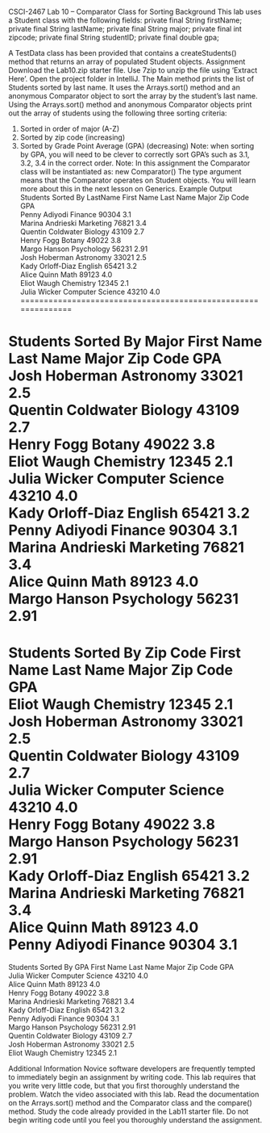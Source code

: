 CSCI-2467 Lab 10 – Comparator Class for Sorting
Background
This lab uses a Student class with the following fields:
private final String firstName;
private final String lastName;
private final String major;
private final int zipcode;
private final String studentID;
private final double gpa;

A TestData class has been provided that contains a createStudents() method that returns an array of populated Student objects.
Assignment
Download the Lab10.zip starter file. Use 7zip to unzip the file using ‘Extract Here’. Open the project folder in IntelliJ. 
The Main method prints the list of Students sorted by last name. It uses the Arrays.sort() method and an anonymous Comparator object to sort the array by the student’s last name.
Using the Arrays.sort() method and anonymous Comparator objects print out the array of students using the following three sorting criteria:
1.	Sorted in order of major (A-Z)
2.	Sorted by zip code (increasing)
3.	Sorted by Grade Point Average (GPA) (decreasing)
Note: when sorting by GPA, you will need to be clever to correctly sort GPA’s such as 3.1, 3.2, 3.4 in the correct order.
Note: In this assignment the Comparator class will be instantiated as:
	new Comparator<Student>()
The <Student> type argument means that the Comparator operates on Student objects. You will learn more about this in the next lesson on Generics.
Example Output
Students Sorted By LastName
First Name   Last Name    Major              Zip Code     GPA         
Penny        Adiyodi      Finance            90304        3.1         
Marina       Andrieski    Marketing          76821        3.4         
Quentin      Coldwater    Biology            43109        2.7         
Henry        Fogg         Botany             49022        3.8         
Margo        Hanson       Psychology         56231        2.91        
Josh         Hoberman     Astronomy          33021        2.5         
Kady         Orloff-Diaz  English            65421        3.2         
Alice        Quinn        Math               89123        4.0         
Eliot        Waugh        Chemistry          12345        2.1         
Julia        Wicker       Computer Science   43210        4.0         
==============================================================

Students Sorted By Major
First Name   Last Name    Major              Zip Code     GPA         
Josh         Hoberman     Astronomy          33021        2.5         
Quentin      Coldwater    Biology            43109        2.7         
Henry        Fogg         Botany             49022        3.8         
Eliot        Waugh        Chemistry          12345        2.1         
Julia        Wicker       Computer Science   43210        4.0         
Kady         Orloff-Diaz  English            65421        3.2         
Penny        Adiyodi      Finance            90304        3.1         
Marina       Andrieski    Marketing          76821        3.4         
Alice        Quinn        Math               89123        4.0         
Margo        Hanson       Psychology         56231        2.91        
==============================================================

Students Sorted By Zip Code
First Name   Last Name    Major              Zip Code     GPA         
Eliot        Waugh        Chemistry          12345        2.1         
Josh         Hoberman     Astronomy          33021        2.5         
Quentin      Coldwater    Biology            43109        2.7         
Julia        Wicker       Computer Science   43210        4.0         
Henry        Fogg         Botany             49022        3.8         
Margo        Hanson       Psychology         56231        2.91        
Kady         Orloff-Diaz  English            65421        3.2         
Marina       Andrieski    Marketing          76821        3.4         
Alice        Quinn        Math               89123        4.0         
Penny        Adiyodi      Finance            90304        3.1         
==============================================================

Students Sorted By GPA
First Name   Last Name    Major              Zip Code     GPA         
Julia        Wicker       Computer Science   43210        4.0         
Alice        Quinn        Math               89123        4.0         
Henry        Fogg         Botany             49022        3.8         
Marina       Andrieski    Marketing          76821        3.4         
Kady         Orloff-Diaz  English            65421        3.2         
Penny        Adiyodi      Finance            90304        3.1         
Margo        Hanson       Psychology         56231        2.91        
Quentin      Coldwater    Biology            43109        2.7         
Josh         Hoberman     Astronomy          33021        2.5         
Eliot        Waugh        Chemistry          12345        2.1         

Additional Information
Novice software developers are frequently tempted to immediately begin an assignment by writing code. This lab requires that you write very little code, but that you first thoroughly understand the problem. Watch the video associated with this lab. Read the documentation on the Arrays.sort() method and the Comparator class and the compare() method. Study the code already provided in the Lab11 starter file. Do not begin writing code until you feel you thoroughly understand the assignment.
